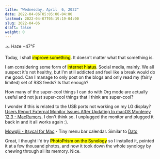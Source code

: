 ```yaml
---
title: "Wednesday, April  6, 2022"
date: 2022-04-06T05:05:00-04:00
lastmod: 2022-04-07T05:19:19-04:00
slug: 2022-04-06
draft: false
weight: 0
---
```


🌫  Haze +47°F

Today, I shall <mark>improve something</mark>. It doesn't matter what that something is.

I am considering some form of <mark>internet hiatus</mark>. Social media, mainly. We all suspect it's not healthy, but I'm still addicted and feel like a break would do me good. Can I manage to only post on the blogs and only read my (fairly limited) set of RSS feeds? Is that enough?

How many of the super-cool things I can do with Org mode are actually useful and not just super-cool things that I think are super-cool?

I wonder if this is related to the USB ports not working on my LG display? [Users Report External Monitor Issues After Updating to macOS Monterey 12.3 - MacRumors](https://www.macrumors.com/2022/03/24/external-display-issues-reported-macos-12-3/). I don't think so. I unplugged the monitor and plugged it back in and it all works again :).

[Mowglii - Itsycal for Mac](https://www.mowglii.com/itsycal/) - Tiny menu bar calendar. Similar to [Dato](https://sindresorhus.com/dato)

Great, I thought I'd try <mark>PhotoPrism on the Synology</mark> so I installed it, pointed it at a few thousand photos, and now it took down the whole synology by chewing through all its memory. Nice.

[//]: # "Exported with love from a post written in Org mode"
[//]: # "- https://github.com/kaushalmodi/ox-hugo"
